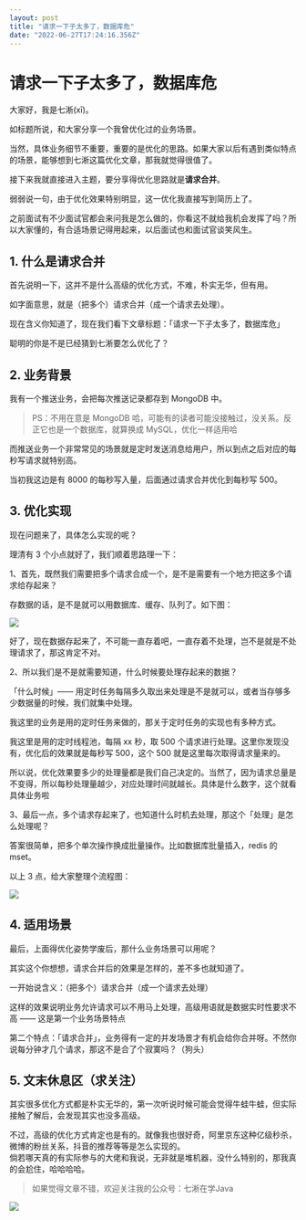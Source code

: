 ```yaml
---
layout: post
title: "请求一下子太多了，数据库危"
date: "2022-06-27T17:24:16.356Z"
---
```

请求一下子太多了，数据库危
=============

大家好，我是七淅(xī)。

如标题所说，和大家分享一个我曾优化过的业务场景。

当然，具体业务细节不重要，重要的是优化的思路。如果大家以后有遇到类似特点的场景，能够想到七淅这篇优化文章，那我就觉得很值了。

接下来我就直接进入主题，要分享得优化思路就是**请求合并**。

弱弱说一句，由于优化效果特别明显，这一优化我直接写到简历上了。

之前面试有不少面试官都会来问我是怎么做的，你看这不就给我机会发挥了吗？所以大家懂的，有合适场景记得用起来，以后面试也和面试官谈笑风生。

1\. 什么是请求合并
-----------

首先说明一下，这并不是什么高级的优化方式，不难，朴实无华，但有用。

如字面意思，就是（把多个）请求合并（成一个请求去处理）。

现在含义你知道了，现在我们看下文章标题：「请求一下子太多了，数据库危」

聪明的你是不是已经猜到七淅要怎么优化了？

2\. 业务背景
--------

我有一个推送业务，会把每次推送记录都存到 MongoDB 中。

> PS：不用在意是 MongoDB 哈，可能有的读者可能没接触过，没关系。反正它也是一个数据库，就算换成 MySQL，优化一样适用哈

而推送业务一个非常常见的场景就是定时发送消息给用户，所以到点之后对应的每秒写请求就特别高。

当初我这边是有 8000 的每秒写入量，后面通过请求合并优化到每秒写 500。

3\. 优化实现
--------

现在问题来了，具体怎么实现的呢？

理清有 3 个小点就好了，我们顺着思路理一下：

1、首先，既然我们需要把多个请求合成一个，是不是需要有一个地方把这多个请求给存起来？

存数据的话，是不是就可以用数据库、缓存、队列了。如下图：

![](https://img2022.cnblogs.com/blog/1533381/202206/1533381-20220627133008948-562853142.jpg)

好了，现在数据存起来了，不可能一直存着吧，一直存着不处理，岂不是就是不处理请求了，那这肯定不对。

2、所以我们是不是就需要知道，什么时候要处理存起来的数据？

「什么时候」—— 用定时任务每隔多久取出来处理是不是就可以，或者当存够多少数据量的时候，我们就集中处理。

我这里的业务是用的定时任务来做的，那关于定时任务的实现也有多种方式。

我这里是用的定时线程池，每隔 xx 秒，取 500 个请求进行处理。这里你发现没有，优化后的效果就是每秒写 500，这个 500 就是这里每次取得请求量来的。

所以说，优化效果要多少的处理量都是我们自己决定的。当然了，因为请求总量是不变得，所以每秒处理量越少，对应处理时间就越长。具体是什么数字，这个就看具体业务啦

3、最后一点，多个请求存起来了，也知道什么时机去处理，那这个「处理」是怎么处理呢？

答案很简单，把多个单次操作换成批量操作。比如数据库批量插入，redis 的 mset。

以上 3 点，给大家整理个流程图：

![](https://img2022.cnblogs.com/blog/1533381/202206/1533381-20220627132943475-1194330861.png)

4\. 适用场景
--------

最后，上面得优化姿势学废后，那什么业务场景可以用呢？

其实这个你想想，请求合并后的效果是怎样的，差不多也就知道了。

一开始说含义：（把多个）请求合并（成一个请求去处理）

这样的效果说明业务允许请求可以不用马上处理，高级用语就是数据实时性要求不高 —— 这是第一个业务场景特点

第二个特点：「请求合并」，业务得有一定的并发场景才有机会给你合并呀。不然你说每分钟才几个请求，那这不是合了个寂寞吗？（狗头）

5\. 文末休息区（求关注）
--------------

其实很多优化方式都是朴实无华的，第一次听说时候可能会觉得牛蛙牛蛙，但实际接触了解后，会发现其实也没多高级。

不过，高级的优化方式肯定也是有的。就像我也很好奇，阿里京东这种亿级秒杀，微博的粉丝关系，抖音的推荐等等是怎么实现的。  
倘若哪天真的有实际参与的大佬和我说，无非就是堆机器，没什么特别的，那我真的会尬住，哈哈哈哈。

> 如果觉得文章不错，欢迎关注我的公众号：七淅在学Java

![](https://img2022.cnblogs.com/blog/1533381/202206/1533381-20220627132857047-525509893.png)